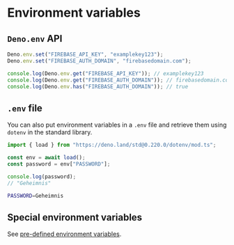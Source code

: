 # Environment variables

## `Deno.env` API

```ts
Deno.env.set("FIREBASE_API_KEY", "examplekey123");
Deno.env.set("FIREBASE_AUTH_DOMAIN", "firebasedomain.com");

console.log(Deno.env.get("FIREBASE_API_KEY")); // examplekey123
console.log(Deno.env.get("FIREBASE_AUTH_DOMAIN")); // firebasedomain.com
console.log(Deno.env.has("FIREBASE_AUTH_DOMAIN")); // true
```


## `.env` file

You can also put environment variables in a `.env` file and retrieve them using `dotenv` in the standard library.

```ts
import { load } from "https://deno.land/std@0.220.0/dotenv/mod.ts";

const env = await load();
const password = env["PASSWORD"];

console.log(password);
// "Geheimnis"
```

```sh filename=".env"
PASSWORD=Geheimnis
```


## Special environment variables

See [pre-defined environment variables](https://docs.deno.com/runtime/manual/basics/env_variables#special-environment-variables).
